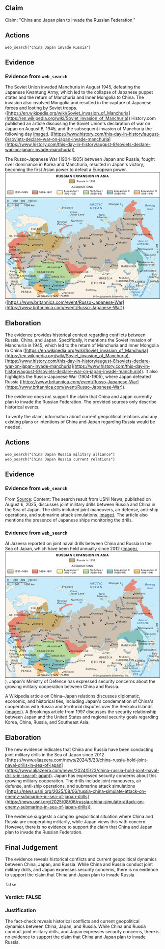 ## Claim
Claim: "China and Japan plan to invade the Russian Federation."

## Actions
```
web_search("China Japan invade Russia")
```

## Evidence
### Evidence from `web_search`
The Soviet Union invaded Manchuria in August 1945, defeating the Japanese Kwantung Army, which led to the collapse of Japanese puppet states and the return of Manchuria and Inner Mongolia to China. The invasion also involved Mongolia and resulted in the capture of Japanese forces and looting by Soviet troops. ([https://en.wikipedia.org/wiki/Soviet_invasion_of_Manchuria](https://en.wikipedia.org/wiki/Soviet_invasion_of_Manchuria)) History.com published an article discussing the Soviet Union's declaration of war on Japan on August 8, 1945, and the subsequent invasion of Manchuria the following day <image:i>. ([https://www.history.com/this-day-in-history/august-8/soviets-declare-war-on-japan-invade-manchuria](https://www.history.com/this-day-in-history/august-8/soviets-declare-war-on-japan-invade-manchuria))

The Russo-Japanese War (1904-1905) between Japan and Russia, fought over dominance in Korea and Manchuria, resulted in Japan's victory, becoming the first Asian power to defeat a European power. ![image 2464](media/2025-08-07_20-38-1754599112-853183.jpg) ([https://www.britannica.com/event/Russo-Japanese-War](https://www.britannica.com/event/Russo-Japanese-War))


## Elaboration
The evidence provides historical context regarding conflicts between Russia, China, and Japan. Specifically, it mentions the Soviet invasion of Manchuria in 1945, which led to the return of Manchuria and Inner Mongolia to China ([https://en.wikipedia.org/wiki/Soviet_invasion_of_Manchuria](https://en.wikipedia.org/wiki/Soviet_invasion_of_Manchuria), [https://www.history.com/this-day-in-history/august-8/soviets-declare-war-on-japan-invade-manchuria](https://www.history.com/this-day-in-history/august-8/soviets-declare-war-on-japan-invade-manchuria)). It also highlights the Russo-Japanese War (1904-1905), where Japan defeated Russia ([https://www.britannica.com/event/Russo-Japanese-War](https://www.britannica.com/event/Russo-Japanese-War)).

The evidence does not support the claim that China and Japan currently plan to invade the Russian Federation. The provided sources only describe historical events.

To verify the claim, information about current geopolitical relations and any existing plans or intentions of China and Japan regarding Russia would be needed.


## Actions
```
web_search("China Japan Russia military alliance")
web_search("China Japan Russia current relations")
```

## Evidence
### Evidence from `web_search`
From [Source](https://news.usni.org/2025/08/06/russia-china-simulate-attack-on-enemy-submarine-in-sea-of-japan-drills): 
Content: The search result from USNI News, published on August 6, 2025, discusses joint military drills between Russia and China in the Sea of Japan. The drills included joint maneuvers, air defense, anti-ship operations, and submarine attack simulations. <image:i>. The article also mentions the presence of Japanese ships monitoring the drills.


### Evidence from `web_search`
Al Jazeera reported on joint naval drills between China and Russia in the Sea of Japan, which have been held annually since 2012 (<image:i>, ![image 2464](media/2025-08-07_20-38-1754599112-853183.jpg)). Japan's Ministry of Defence has expressed security concerns about the growing military cooperation between China and Russia.

A Wikipedia article on China–Japan relations discusses diplomatic, economic, and historical ties, including Japan's condemnation of China's cooperation with Russia and territorial disputes over the Senkaku Islands (<image:i>). A Brookings article from 1997 discusses the security relationship between Japan and the United States and regional security goals regarding Korea, China, Russia, and Southeast Asia.


## Elaboration
The new evidence indicates that China and Russia have been conducting joint military drills in the Sea of Japan since 2012 ([https://www.aljazeera.com/news/2024/5/23/china-russia-hold-joint-naval-drills-in-sea-of-japan](https://www.aljazeera.com/news/2024/5/23/china-russia-hold-joint-naval-drills-in-sea-of-japan)). Japan has expressed security concerns about this growing military cooperation. The drills include joint maneuvers, air defense, anti-ship operations, and submarine attack simulations ([https://news.usni.org/2025/08/06/russia-china-simulate-attack-on-enemy-submarine-in-sea-of-japan-drills](https://news.usni.org/2025/08/06/russia-china-simulate-attack-on-enemy-submarine-in-sea-of-japan-drills)).

The evidence suggests a complex geopolitical situation where China and Russia are cooperating militarily, while Japan views this with concern. However, there is no evidence to support the claim that China and Japan plan to invade the Russian Federation.


## Final Judgement
The evidence reveals historical conflicts and current geopolitical dynamics between China, Japan, and Russia. While China and Russia conduct joint military drills, and Japan expresses security concerns, there is no evidence to support the claim that China and Japan plan to invade Russia.

`false`

### Verdict: FALSE

### Justification
The fact-check reveals historical conflicts and current geopolitical dynamics between China, Japan, and Russia. While China and Russia conduct joint military drills, and Japan expresses security concerns, there is no evidence to support the claim that China and Japan plan to invade Russia.
